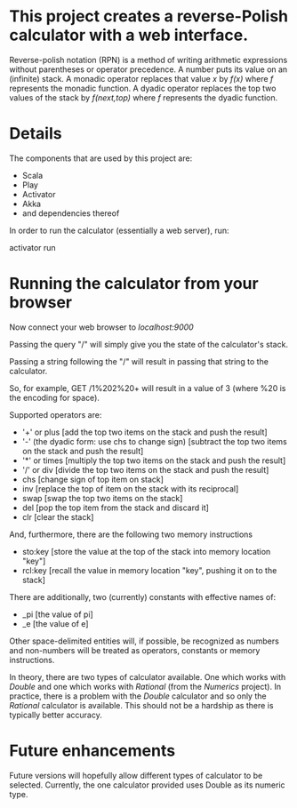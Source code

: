 This project creates a reverse-Polish calculator with a web interface.
======================================================================

Reverse-polish notation (RPN) is a method of writing arithmetic expressions
without parentheses or operator precedence.
A number puts its value on an (infinite) stack.
A monadic operator replaces that value _x_ by _f(x)_ where _f_ represents the monadic function.
A dyadic operator replaces the top two values of the stack by _f(next,top)_ where _f_ represents
the dyadic function.

Details
=======

The components that are used by this project are:

* Scala
* Play
* Activator
* Akka
* and dependencies thereof

In order to run the calculator (essentially a web server), run:

  activator run
  
Running the calculator from your browser
========================================

Now connect your web browser to _localhost:9000_

Passing the query "/" will simply give you the state of the calculator's stack.

Passing a string following the "/" will result in passing that string to the calculator.

So, for example, GET /1%202%20+ will result in a value of 3 (where %20 is the encoding for space).

Supported operators are:

* '+' or plus [add the top two items on the stack and push the result]
* '-' (the dyadic form: use chs to change sign) [subtract the top two items on the stack and push the result]
* '*' or times [multiply the top two items on the stack and push the result]
* '/' or div [divide the top two items on the stack and push the result]
* chs [change sign of top item on stack]
* inv [replace the top of item on the stack with its reciprocal]
* swap [swap the top two items on the stack]
* del [pop the top item from the stack and discard it]
* clr [clear the stack]

And, furthermore, there are the following two memory instructions

* sto:key [store the value at the top of the stack into memory location "key"]
* rcl:key [recall the value in memory location "key", pushing it on to the stack]

There are additionally, two (currently) constants with effective names of:

* _pi [the value of pi]
* _e [the value of e]

Other space-delimited entities will, if possible, be recognized as numbers and non-numbers will
be treated as operators, constants or memory instructions.

In theory, there are two types of calculator available. One which works with _Double_ and one which
works with _Rational_ (from the _Numerics_ project). In practice, there is a problem with
the _Double_ calculator and so only the _Rational_ calculator is available. This should
not be a hardship as there is typically better accuracy.

Future enhancements
===================

Future versions will hopefully allow different types of calculator to be selected.
Currently, the one calculator provided uses Double as its numeric type.